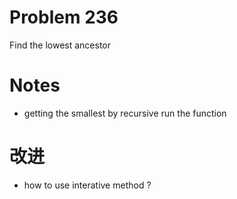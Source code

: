 # Problem 236 
Find the lowest ancestor 

# Notes 
- getting the smallest by recursive run the function 

# 改进 
- how to use interative method ? 

